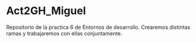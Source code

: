 # Act2GH_Miguel
Repositorio de la practica 6 de Entornos de desarrollo.
Crearemos distintas ramas y trabajaremos con ellas conjuntamente.
